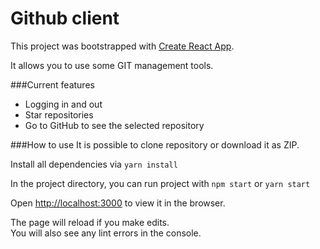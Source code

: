 # Github client
This project was bootstrapped with [Create React App](https://github.com/facebook/create-react-app).

It allows you to use some GIT management tools.


###Current features
* Logging in and out
* Star repositories
* Go to GitHub to see the selected repository


###How to use
It is possible to clone repository or download it as ZIP.

Install all dependencies via `yarn install`


In the project directory, you can run project with `npm start` or `yarn start`

Open [http://localhost:3000](http://localhost:3000) to view it in the browser.

The page will reload if you make edits.<br />
You will also see any lint errors in the console.
